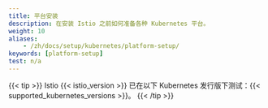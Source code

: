 ```yaml
---
title: 平台安装
description: 在安装 Istio 之前如何准备各种 Kubernetes 平台。
weight: 10
aliases:
    - /zh/docs/setup/kubernetes/platform-setup/
keywords: [platform-setup]
test: n/a
---
```


{{< tip >}}
Istio {{< istio_version >}} 已在以下 Kubernetes 发行版下测试：{{< supported_kubernetes_versions >}}。
{{< /tip >}}

